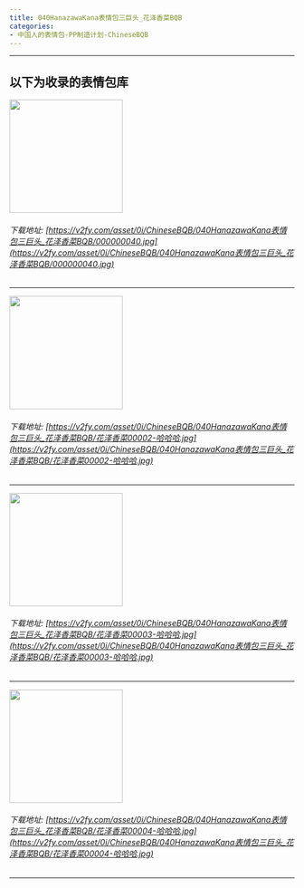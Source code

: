 ```yaml
---
title: 040HanazawaKana表情包三巨头_花泽香菜BQB
categories:
- 中国人的表情包-PP制造计划-ChineseBQB
---
```


------
## 以下为收录的表情包库

<!-- more -->

<img height='200px' style='height:200px;'  src='https://v2fy.com/asset/0i/ChineseBQB/040HanazawaKana表情包三巨头_花泽香菜BQB/000000040.jpg' data-original='https://v2fy.com/asset/0i/ChineseBQB/040HanazawaKana表情包三巨头_花泽香菜BQB/000000040.jpg' /><br/><h6>下载地址: [https://v2fy.com/asset/0i/ChineseBQB/040HanazawaKana表情包三巨头_花泽香菜BQB/000000040.jpg](https://v2fy.com/asset/0i/ChineseBQB/040HanazawaKana表情包三巨头_花泽香菜BQB/000000040.jpg)</h6><hr/><img height='200px' style='height:200px;'  src='https://v2fy.com/asset/0i/ChineseBQB/040HanazawaKana表情包三巨头_花泽香菜BQB/花泽香菜00002-哈哈哈.jpg' data-original='https://v2fy.com/asset/0i/ChineseBQB/040HanazawaKana表情包三巨头_花泽香菜BQB/花泽香菜00002-哈哈哈.jpg' /><br/><h6>下载地址: [https://v2fy.com/asset/0i/ChineseBQB/040HanazawaKana表情包三巨头_花泽香菜BQB/花泽香菜00002-哈哈哈.jpg](https://v2fy.com/asset/0i/ChineseBQB/040HanazawaKana表情包三巨头_花泽香菜BQB/花泽香菜00002-哈哈哈.jpg)</h6><hr/><img height='200px' style='height:200px;'  src='https://v2fy.com/asset/0i/ChineseBQB/040HanazawaKana表情包三巨头_花泽香菜BQB/花泽香菜00003-哈哈哈.jpg' data-original='https://v2fy.com/asset/0i/ChineseBQB/040HanazawaKana表情包三巨头_花泽香菜BQB/花泽香菜00003-哈哈哈.jpg' /><br/><h6>下载地址: [https://v2fy.com/asset/0i/ChineseBQB/040HanazawaKana表情包三巨头_花泽香菜BQB/花泽香菜00003-哈哈哈.jpg](https://v2fy.com/asset/0i/ChineseBQB/040HanazawaKana表情包三巨头_花泽香菜BQB/花泽香菜00003-哈哈哈.jpg)</h6><hr/><img height='200px' style='height:200px;'  src='https://v2fy.com/asset/0i/ChineseBQB/040HanazawaKana表情包三巨头_花泽香菜BQB/花泽香菜00004-哈哈哈.jpg' data-original='https://v2fy.com/asset/0i/ChineseBQB/040HanazawaKana表情包三巨头_花泽香菜BQB/花泽香菜00004-哈哈哈.jpg' /><br/><h6>下载地址: [https://v2fy.com/asset/0i/ChineseBQB/040HanazawaKana表情包三巨头_花泽香菜BQB/花泽香菜00004-哈哈哈.jpg](https://v2fy.com/asset/0i/ChineseBQB/040HanazawaKana表情包三巨头_花泽香菜BQB/花泽香菜00004-哈哈哈.jpg)</h6><hr/>